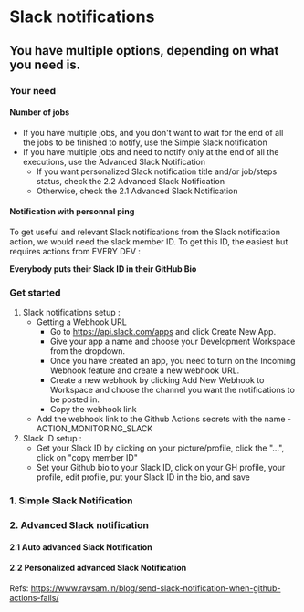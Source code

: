 # Slack notifications

## You have multiple options, depending on what you need is.
### Your need
#### Number of jobs
- If you have multiple jobs, and you don't want to wait for the end of all the jobs to be finished to notify, 
use the Simple Slack notification 
- If you have multiple jobs and need to notify only at the end of all the executions, use the Advanced Slack Notification
  - If you want personalized Slack notification title and/or job/steps status, check the 2.2 Advanced Slack Notification
  - Otherwise, check the 2.1 Advanced Slack Notification
  
#### Notification with personnal ping

To get useful and relevant Slack notifications from the Slack notification action, we would need the slack member ID.
To get this ID, the easiest but requires actions from EVERY DEV :

**Everybody puts their Slack ID in their GitHub Bio**

### Get started

1. Slack notifications setup :
    - Getting a Webhook URL
        - Go to https://api.slack.com/apps and click Create New App.
        - Give your app a name and choose your Development Workspace from the dropdown.
        - Once you have created an app, you need to turn on the Incoming Webhook feature and create a new webhook URL.
        - Create a new webhook by clicking Add New Webhook to Workspace and choose the channel you want the notifications to be posted in.
        - Copy the webhook link
    - Add the webhook link to the Github Actions secrets with the name - ACTION_MONITORING_SLACK
2. Slack ID setup :
    - Get your Slack ID by clicking on your picture/profile, click the "...", click on "copy member ID"
    - Set your Github bio to your Slack ID, click on your GH profile, your profile, edit profile, put your Slack ID in the bio, and save

### 1. Simple Slack Notification

### 2. Advanced Slack notification
#### 2.1 Auto advanced Slack Notification

#### 2.2 Personalized advanced Slack Notification



Refs:
https://www.ravsam.in/blog/send-slack-notification-when-github-actions-fails/




